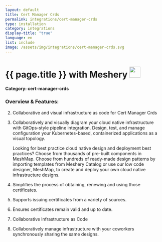 ```yaml
---
layout: default
title: Cert Manager Crds
permalink: integrations/cert-manager-crds
type: installation
category: integrations
display-title: "true"
language: en
list: include
image: /assets/img/integrations/cert-manager-crds.svg
---
```


<h1>{{ page.title }} with Meshery <img src="{{ page.image }}" style="width: 35px; height: 35px;" /></h1>


#### Category: cert-manager-crds

### Overview & Features:
2. Collaborative and visual infrastructure as code for Cert Manager Crds

4. 
    Collaboratively and visually diagram your cloud native infrastructure with GitOps-style pipeline integration. Design, test, and manage configuration your Kubernetes-based, containerized applications as a visual topology.



    Looking for best practice cloud native design and deployment best practices? Choose from thousands of pre-built components in MeshMap. Choose from hundreds of ready-made design patterns by importing templates from Meshery Catalog or use our low code designer, MeshMap, to create and deploy your own cloud native infrastructure designs.



5. Simplifies the process of obtaining, renewing and using those certificates.

6. Supports issuing certificates from a variety of sources.

7. Ensures certificates remain valid and up to date.

8. Collaborative Infrastructure as Code

9. Collaboratively manage infrastructure with your coworkers synchronously sharing the same designs.

